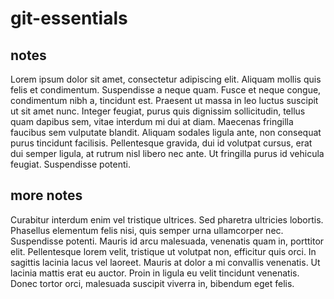 # git-essentials

## notes
Lorem ipsum dolor sit amet, consectetur adipiscing elit. Aliquam mollis quis felis et condimentum. Suspendisse a neque quam. Fusce et neque congue, condimentum nibh a, tincidunt est. Praesent ut massa in leo luctus suscipit ut sit amet nunc. Integer feugiat, purus quis dignissim sollicitudin, tellus quam dapibus sem, vitae interdum mi dui at diam. Maecenas fringilla faucibus sem vulputate blandit. Aliquam sodales ligula ante, non consequat purus tincidunt facilisis. Pellentesque gravida, dui id volutpat cursus, erat dui semper ligula, at rutrum nisl libero nec ante. Ut fringilla purus id vehicula feugiat. Suspendisse potenti.

## more notes
Curabitur interdum enim vel tristique ultrices. Sed pharetra ultricies lobortis. Phasellus elementum felis nisi, quis semper urna ullamcorper nec. Suspendisse potenti. Mauris id arcu malesuada, venenatis quam in, porttitor elit. Pellentesque lorem velit, tristique ut volutpat non, efficitur quis orci. In sagittis lacinia lacus vel laoreet. Mauris at dolor a mi convallis venenatis. Ut lacinia mattis erat eu auctor. Proin in ligula eu velit tincidunt venenatis. Donec tortor orci, malesuada suscipit viverra in, bibendum eget felis.
